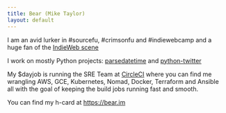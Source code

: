 ```yaml
---
title: Bear (Mike Taylor)
layout: default
---
```

I am an avid lurker in #sourcefu, #crimsonfu and #indiewebcamp and a huge fan of the [IndieWeb scene](http://indiewebcamp.com)

I work on mostly Python projects:  [parsedatetime](https://github.com/bear/parsedatetime) and [python-twitter](https://github.com/bear/python-twitter)

My $dayjob is running the SRE Team at [CircleCI](https://circleci.com) where you can find me wrangling AWS, GCE, Kubernetes, Nomad, Docker, Terraform and Ansible all with the goal of keeping the build jobs running fast and smooth.

You can find my h-card at https://bear.im 
